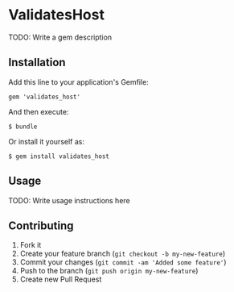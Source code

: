 # ValidatesHost

TODO: Write a gem description

## Installation

Add this line to your application's Gemfile:

    gem 'validates_host'

And then execute:

    $ bundle

Or install it yourself as:

    $ gem install validates_host

## Usage

TODO: Write usage instructions here

## Contributing

1. Fork it
2. Create your feature branch (`git checkout -b my-new-feature`)
3. Commit your changes (`git commit -am 'Added some feature'`)
4. Push to the branch (`git push origin my-new-feature`)
5. Create new Pull Request
